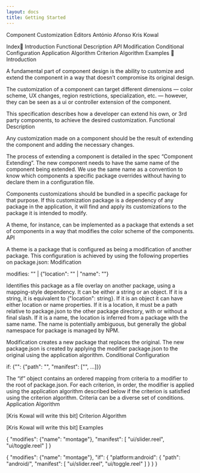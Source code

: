 ```yaml
---
layout: docs
title: Getting Started
---
```



Component Customization	Editors António Afonso
        Kris Kowal


Index
Introduction
Functional Description
API
Modification
Conditional Configuration
Application Algorithm
Criterion Algorithm
Examples

Introduction

A fundamental part of component design is the ability to customize and extend the component in a way that doesn’t compromise its original design.

The customization of a component can target different dimensions — color scheme, UX changes, region restrictions, specialization, etc. — however, they can be seen as a ui or controller extension of the component.

This specification describes how a developer can extend his own, or 3rd party components, to achieve the desired customization.
Functional Description

Any customization made on a component should be the result of extending the component and adding the necessary changes.

The process of extending a component is detailed in the spec “Component Extending”.
The new component needs to have the same name of the component being extended. We use the same name as a convention to know which components a specific package overrides without having to declare them in a configuration file.

Components customizations should be bundled in a specific package for that purpose. If this customization package is a dependency of any package in the application, it will find and apply its customizations to the package it is intended to modify.

A theme, for instance, can be implemented as a package that extends a set of components in a way that modifies the color scheme of the components.
API

A theme is a package that is configured as being a modification of another package. This configuration is achieved by using the following properties on package.json:
Modification


modifies: "<package path>" | {"location": "<package path>" | "name": "<package name>"}

Identifies this package as a file overlay on another package, using a mapping-style dependency.  It can be either a string or an object.  If it is a string, it is equivalent to {"location": string}.  If it is an object it can have either location or name properties.  If it is a location, it must be a path relative to package.json to the other package directory, with or without a final slash.  If it is a name, the location is inferred from a package with the same name.
The name is potentially ambiguous, but generally the global namespace for package is managed by NPM.

Modification creates a new package that replaces the original.  The new package.json is created by applying the modifier package.json to the original using the application algorithm.
Conditional Configuration


if: {"<criterion>": {"path": "<root path>", "manifest": ["<component path>", ...]}}

The “if” object contains an ordered mapping from criteria to a modifier to the root of package.json.  For each criterion, in order, the modifier is applied using the application algorithm described below if the criterion is satisfied using the criterion algorithm.  Criteria can be a diverse set of conditions.
Application Algorithm

[Kris Kowal will write this bit]
Criterion Algorithm

[Kris Kowal will write this bit]
Examples

{
    "modifies": {"name": "montage"},
    "manifest": [
        "ui/slider.reel",
        "ui/toggle.reel"
    ]
}

{
    "modifies": {"name": "montage"},
    "if": {
        "platform:android": {
            "path": "android/",
            "manifest": [
                "ui/slider.reel",
                "ui/toggle.reel"
            ]
        }
    }
}